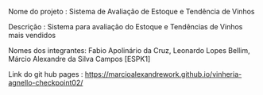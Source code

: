 Nome do projeto : Sistema de Avaliação de Estoque e Tendência de Vinhos

Descrição : Sistema para avaliação do Estoque e Tendências de Vinhos mais vendidos

Nomes dos integrantes: Fabio Apolinário da Cruz, Leonardo Lopes Bellim, Márcio Alexandre da Silva Campos [ESPK1]

Link do git hub pages : https://marcioalexandrework.github.io/vinheria-agnello-checkpoint02/

